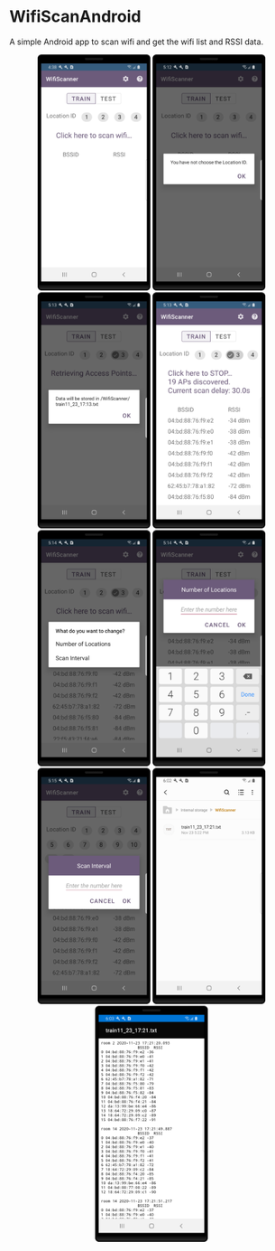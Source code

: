 # WifiScanAndroid
A simple Android app to scan wifi and get the wifi list and RSSI data.

<p align="center">
  <img src="ScreenShots/WifiScanner1.png" width="200">
  <img src="ScreenShots/WifiScanner2.png" width="200">
  <img src="ScreenShots/WifiScanner3.png" width="200">
  <img src="ScreenShots/WifiScanner4.png" width="200">
  <img src="ScreenShots/WifiScanner5.png" width="200">
  <img src="ScreenShots/WifiScanner6.png" width="200">
  <img src="ScreenShots/WifiScanner7.png" width="200">
  <img src="ScreenShots/WifiScanner8.png" width="200">
  <img src="ScreenShots/WifiScanner9.png" width="200">
</p>
